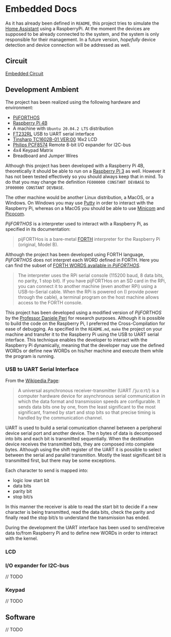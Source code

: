 # Embedded Docs

As it has already been defined in `README`, this project tries to simulate the [Home Assistant](https://www.home-assistant.io/) using a RaspberryPi. At the moment the devices are supposed to be already connected to the system, and the system is only responsible for their management. In a future version, *hopefully* device detection and device connection will be addressed as well.

## Circuit

[Embedded Circuit](https://user-images.githubusercontent.com/33685811/125765767-04f28f21-9fd9-4ff4-a965-d02d5c1fc5fd.png)

## Development Ambient

The project has been realized using the following hardware and environment:
- [PijFORTHOS](https://github.com/organix/pijFORTHos)
- [Raspberry Pi 4B](https://www.raspberrypi.org/products/raspberry-pi-4-model-b/specifications/)
- A machine with `Ubuntu 20.04.2 LTS` distribution
- [FT232RL](https://ftdichip.com/wp-content/uploads/2020/08/DS_FT232R.pdf) USB to UART serial interface
- [Tinsharp TC1602B-01 VER:00](http://www.tinsharp.com/product/327.html) 16x2 LCD
- [Philips PCF8574](https://dtsheet.com/doc/204293/philips-pcf8574) Remote 8-bit I/O expander for I2C-bus
- 4x4 Keypad Matrix
- Breadboard and Jumper Wires

Although this project has been developed with a Raspberry Pi 4B, theoretically it should be able to run on a [Raspberry Pi 3](https://www.raspberrypi.org/products/raspberry-pi-3-model-b/) as well. However it has not been tested effectively so you should always keep that in mind. To do that you may change the definition `FE000000 CONSTANT DEVBASE` to `3F000000 CONSTANT DEVBASE`.

The other machine would be another Linux distribution, a MacOS, or a Windows. On Windows you may use [Putty](https://www.putty.org/) in order to interact with the Raspberry Pi, whereas on a MacOS you should be able to use [Minicom](https://formulae.brew.sh/formula/minicom) and [Picocom](https://formulae.brew.sh/formula/picocom).

*PijFORTHOS* is a interpreter used to interact with a Raspberry Pi, as specified in its documentation:
> pijFORTHos is a bare-metal [FORTH](https://www.forth.com/starting-forth/) interpreter for the Raspberry Pi (original, Model B).

Although the project has been developed using FORTH language, *PijFORTHOS* does not interpret each WORD defined in FORTH. Here you can find the subset of [FORTH WORDS available in *PijFORTHOS*](https://github.com/organix/pijFORTHos/blob/master/doc/forth.md).

> The interpreter uses the RPi serial console (115200 baud, 8 data bits, no parity, 1 stop bit). If you have pijFORTHos on an SD card in the RPi, you can connect it to another machine (even another RPi) using a USB-to-Serial cable. When the RPi is powered on (I provide power through the cable), a terminal program on the host machine allows access to the FORTH console.

This project has been developed using a modified version of *PijFORTHOS* by the [Professor Daniele Peri](https://www.unipa.it/persone/docenti/p/daniele.peri) for research purposes. Although it is possible to build the code on the Raspberry Pi, I preferred the Cross-Compilation for ease of debugging. As specified in the `README.md`, `make` the project on your machine and transfer it to the Raspberry Pi using the USB to UART serial interface. This technique enables the developer to interact with the Raspberry Pi dynamically, meaning that the developer may use the defined WORDs or define new WORDs on his/her machine and execute them while the program is running.


### USB to UART Serial Interface

From the [Wikipedia Page](https://en.wikipedia.org/wiki/Universal_asynchronous_receiver-transmitter):
> A universal asynchronous receiver-transmitter (UART /ˈjuːɑːrt/) is a computer hardware device for asynchronous serial communication in which the data format and transmission speeds are configurable. It sends data bits one by one, from the least significant to the most significant, framed by start and stop bits so that precise timing is handled by the communication channel.

UART is used to build a serial comunication channel between a peripheral device serial port and another device. The n bytes of data is decomposed into bits and each bit is transmitted sequentially. When the destination device receives the transmitted bits, they are composed into complete bytes. Although using the shift register of the UART it is possible to select between the serial and parallel transmition. Mostly the least significant bit is transmitted first, but there may be some exceptions.

Each character to send is mapped into:
- logic low start bit
- data bits
- parity bit
- stop bit/s

In this manner the receiver is able to read the start bit to decide if a new character is being transmitted, read the data bits, check the parity and finally read the stop bit/s to understand the transmission has ended.

During the development the UART interface has been used to send/receive data to/from Raspberry Pi and to define new WORDs in order to interact with the kernel.

### LCD



### I/O expander for I2C-bus
// TODO

### Keypad
// TODO

## Software
// TODO
